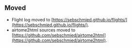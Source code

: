 ## Moved

* Flight log moved to [https://sebschmied.github.io/flights/](https://sebschmied.github.io/flights/).
* airtome2html sources moved to [https://github.com/sebschmied/airtome2html](https://github.com/sebschmied/airtome2html).
